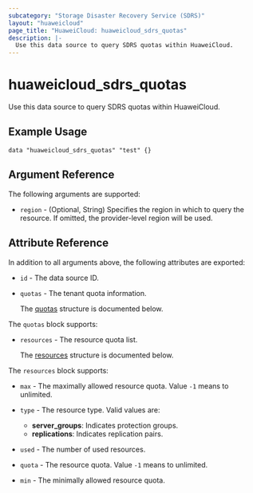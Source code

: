 ```yaml
---
subcategory: "Storage Disaster Recovery Service (SDRS)"
layout: "huaweicloud"
page_title: "HuaweiCloud: huaweicloud_sdrs_quotas"
description: |-
  Use this data source to query SDRS quotas within HuaweiCloud.
---
```


# huaweicloud_sdrs_quotas

Use this data source to query SDRS quotas within HuaweiCloud.

## Example Usage

```hcl
data "huaweicloud_sdrs_quotas" "test" {}
```

## Argument Reference

The following arguments are supported:

* `region` - (Optional, String) Specifies the region in which to query the resource.
  If omitted, the provider-level region will be used.

## Attribute Reference

In addition to all arguments above, the following attributes are exported:

* `id` - The data source ID.

* `quotas` - The tenant quota information.

  The [quotas](#quotas_struct) structure is documented below.

<a name="quotas_struct"></a>
The `quotas` block supports:

* `resources` - The resource quota list.

  The [resources](#quotas_resources_struct) structure is documented below.

<a name="quotas_resources_struct"></a>
The `resources` block supports:

* `max` - The maximally allowed resource quota. Value `-1` means to unlimited.

* `type` - The resource type. Valid values are:
  + **server_groups**: Indicates protection groups.
  + **replications**: Indicates replication pairs.

* `used` - The number of used resources.

* `quota` - The resource quota. Value `-1` means to unlimited.

* `min` - The minimally allowed resource quota.
